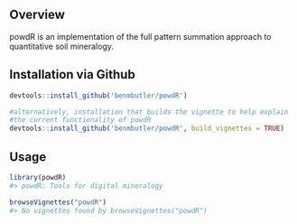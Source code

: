 
<!-- README.md is generated from README.Rmd. Please edit that file -->
Overview
--------

powdR is an implementation of the full pattern summation approach to quantitative soil mineralogy.

Installation via Github
-----------------------

``` r
devtools::install_github('benmbutler/powdR')

#alternatively, installation that builds the vignette to help explain
#the current functionality of powdR
devtools::install_github('benmbutler/powdR', build_vignettes = TRUE)
```

Usage
-----

``` r
library(powdR)
#> powdR: Tools for digital mineralogy

browseVignettes("powdR")
#> No vignettes found by browseVignettes("powdR")
```
